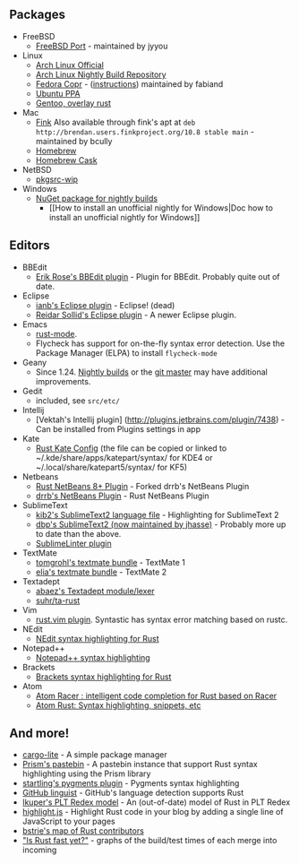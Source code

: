 ## Packages

* FreeBSD
  * [FreeBSD Port](http://www.freebsd.org/cgi/cvsweb.cgi/ports/lang/rust/) - maintained by jyyou
* Linux
  * [Arch Linux Official](https://www.archlinux.org/packages/community/x86_64/rust/)
  * [Arch Linux Nightly Build Repository](http://pkgbuild.com/~thestinger/repo/)
  * [Fedora Copr](http://copr-fe.cloud.fedoraproject.org/coprs/fabiand/rust-unofficial/) - ([instructions](http://dummdida.blogspot.de/2013/05/mozillas-rust-in-fedoras-ppa-copr.html)) maintained by fabiand
  * [Ubuntu PPA](https://launchpad.net/~hansjorg/+archive/rust)
  * [Gentoo, overlay rust](https://github.com/Heather/gentoo-rust)
* Mac
  * [Fink](http://fink.cvs.sourceforge.net/viewvc/fink/dists/10.7/stable/main/finkinfo/languages/rust.info?view=log) Also available through fink's apt at `deb http://brendan.users.finkproject.org/10.8 stable main` - maintained by bcully
  * [Homebrew](https://github.com/mxcl/homebrew/blob/master/Library/Formula/rust.rb)
  * [Homebrew Cask](https://github.com/caskroom/homebrew-cask/blob/master/Casks/rust.rb)
* NetBSD
  * [pkgsrc-wip](http://pkgsrc-wip.cvs.sourceforge.net/viewvc/pkgsrc-wip/wip/rust/)
* Windows
  * [NuGet package for nightly builds](https://www.nuget.org/packages/Rust/)
    * [[How to install an unofficial nightly for Windows|Doc how to install an unofficial nightly for Windows]]

## Editors

* BBEdit
  * [Erik Rose's BBEdit plugin](https://github.com/erikrose/rust-bbedit-plugin) - Plugin for BBEdit. Probably quite out of date.
* Eclipse
  * [ianb's Eclipse plugin](https://github.com/ianbollinger/oxide) - Eclipse! (dead)
  * [Reidar Sollid's Eclipse plugin](https://github.com/reidarsollid/RustyCage) - A newer Eclipse plugin.
* Emacs
  * [rust-mode](https://github.com/rust-lang/rust-mode). 
  * Flycheck has support for on-the-fly syntax error detection. Use the Package Manager (ELPA) to install `flycheck-mode`
* Geany
  * Since 1.24. [Nightly builds](http://nightly.geany.org/) or the [git master](https://github.com/geany/geany) may have additional improvements.
* Gedit
  * included, see `src/etc/`
* Intellij
  * [Vektah's Intellij plugin] (http://plugins.jetbrains.com/plugin/7438) - Can be installed from Plugins settings in app
* Kate
  * [Rust Kate Config](https://github.com/rust-lang/kate-config) (the file can be copied or linked to ~/.kde/share/apps/katepart/syntax/ for KDE4 or ~/.local/share/katepart5/syntax/ for KF5)
* Netbeans
  * [Rust NetBeans 8+ Plugin](https://github.com/azazar/rust-netbeans) - Forked drrb's NetBeans Plugin
  * [drrb's NetBeans Plugin](https://github.com/drrb/rust-netbeans) - Rust NetBeans Plugin
* SublimeText
  * [kib2's SublimeText2 language file](http://kib2.free.fr/Falcon/blog/25-01-2012-SublimeText2-Rust.html) - Highlighting for SublimeText 2
  * [dbp's SublimeText2 (now maintained by jhasse)](https://github.com/jhasse/sublime-rust) - Probably more up to date than the above.
  * [SublimeLinter plugin](https://github.com/oschwald/SublimeLinter-contrib-rustc)
* TextMate
  * [tomgrohl's textmate bundle](https://github.com/tomgrohl/Rust.tmbundle) - TextMate 1
  * [elia's textmate bundle](https://github.com/elia/rust.tmbundle) - TextMate 2
* Textadept
  * [abaez's Textadept module/lexer](https://bitbucket.org/a_baez/ta-rust)
  * [suhr/ta-rust](https://github.com/suhr/ta-rust)
* Vim
  * [rust.vim plugin](https://github.com/rust-lang/rust.vim). Syntastic has syntax error matching based on rustc.
* NEdit
  * [NEdit syntax highlighting for Rust](https://mail.mozilla.org/pipermail/rust-dev/2013-September/005822.html)
* Notepad++
  * [Notepad++ syntax highlighting](https://github.com/pfalabella/Rust-notepadplusplus)
* Brackets
  * [Brackets syntax highlighting for Rust](https://github.com/frozzare/brackets-rust)
* Atom
  * [Atom Racer : intelligent code completion for Rust based on Racer](https://github.com/edubkendo/atom-racer)
  * [Atom Rust: Syntax highlighting, snippets, etc](https://github.com/zargony/atom-language-rust)

## And more!

* [cargo-lite](https://github.com/cmr/cargo-lite) - A simple package manager
* [Prism's pastebin](http://kib2.free.fr/pastebin) - A pastebin instance that support Rust syntax highlighting using the Prism library
* [startling's pygments plugin](https://github.com/startling/pygments-rust) - Pygments syntax highlighting
* [GitHub linguist](https://github.com/github/linguist) - GitHub's language detection supports Rust
* [lkuper's PLT Redex model](https://github.com/lkuper/rust-redex) - An (out-of-date) model of Rust in PLT Redex
* [highlight.js](http://softwaremaniacs.org/soft/highlight/en/) - Highlight Rust code in your blog by adding a single line of JavaScript to your pages
* [bstrie's map of Rust contributors](http://seleniac.org/map/)
* ["Is Rust fast yet?"](http://huonw.github.io/isrustfastyet/) - graphs of the build/test times of each merge into incoming